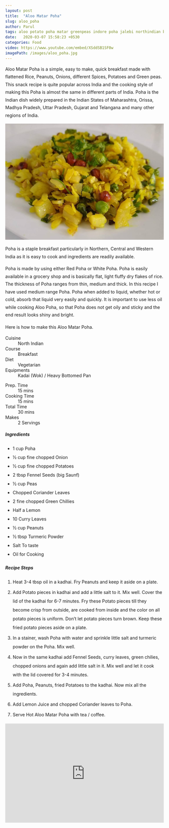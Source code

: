 ```yaml
---
layout: post
title:  "Aloo Matar Poha"
slug: aloo_poha
author: Parul
tags: aloo potato poha matar greenpeas indore poha jalebi northindian breakfast staple flattened rice peanuts quick easy indianbreakfast streetfood teatime snack eveningsnack kidstiffin ideas lunchbox foodyindianmom youtube likes food foodie foodlovers popular snack lessoil fit diet recipe kandapoha fluffy ujjainpoha
date:   2020-03-07 15:58:23 +0530
categories: Food
video: https://www.youtube.com/embed/XSddSB1SF0w
imagePath: /images/aloo_poha.jpg
---
```

<p class="text-justify" style="line-height: 175%;">
Aloo Matar Poha is a simple, easy to make, quick breakfast made with flattened Rice, Peanuts, Onions, different Spices, Potatoes and Green peas. This snack recipe is quite popular across India and the cooking style of making this Poha is almost the same in different parts of India. Poha is the Indian dish widely prepared in the Indian States of Maharashtra, Orissa, Madhya Pradesh, Uttar Pradesh, Gujarat and Telangana and many other regions of India.
</p>

<div class="row">
    <div class="col-md-12"><img src="../images/aloo_poha.jpg" alt="" class="rounded img-fluid mb-2"></div>
</div>

<p class="text-justify" style="line-height: 175%;">
Poha is a staple breakfast particularly in Northern, Central and Western India as it is easy to cook and ingredients are readily available.
</p>

<p class="text-justify" style="line-height: 175%;">
Poha is made by using either Red Poha or White Poha. Poha is easily available in a grocery shop and is basically flat, light fluffy dry flakes of rice. The thickness of Poha ranges from thin, medium and thick. In this recipe I have used medium range Poha. Poha when added to liquid, whether hot or cold, absorb that liquid very easily and quickly. It is important to use less oil while cooking Aloo Poha, so that Poha does not get oily and sticky and the end result looks shiny and bright.
</p>

<p class="text-justify" style="line-height: 175%;">
Here is how to make this Aloo Matar Poha.
</p>

<div class="row">
    <div class="col-md-6">
        <dl class="row">
            <dt class="col-sm-4">Cuisine</dt><dd class="col-sm-7">North Indian</dd>
            <dt class="col-sm-4">Course</dt><dd class="col-sm-7">Breakfast</dd>
            <dt class="col-sm-4">Diet</dt><dd class="col-sm-7">Vegetarian</dd>
            <dt class="col-sm-4">Equipments</dt><dd class="col-sm-7">Kadai (Wok) / Heavy Bottomed Pan</dd>
        </dl>
    </div>
    <div class="col-md-6">
        <dl class="row">
            <dt class="col-sm-5">Prep. Time</dt><dd class="col-sm-7">15 mins</dd>
            <dt class="col-sm-5">Cooking Time</dt><dd class="col-sm-7">15 mins</dd>
            <dt class="col-sm-5">Total Time</dt><dd class="col-sm-7">30 mins</dd>
            <dt class="col-sm-5">Makes</dt><dd class="col-sm-7">2 Servings</dd>
        </dl>
    </div>
</div>

<div class="recipe-section-divider"></div>
<div class="row" id="ingredients">
    <div class="col-md-12"><h5 class="font-weight-bold">Ingredients</h5></div>
</div>
<div class="row">
    <div class="col-md-12">
        <ul class="post-list" style="line-height: 200%">
            <li>1 cup Poha</li>
            <li>½ cup fine chopped Onion</li>
            <li>½ cup fine chopped Potatoes</li>
            <li>2 tbsp Fennel Seeds (big Saunf)</li>
            <li>½ cup Peas</li>
            <li>Chopped Coriander Leaves</li>
            <li>2 fine chopped Green Chillies</li>
            <li>Half a Lemon</li>
            <li>10 Curry Leaves</li>
            <li>½ cup Peanuts</li>
            <li>½ tbsp Turmeric Powder</li>
            <li>Salt To taste</li>
            <li>Oil for Cooking</li>
        </ul>
    </div>
</div>

<div class="recipe-section-divider"></div>
<div class="row" id="recipe">
    <div class="col-md-12"><h5 class="font-weight-bold">Recipe Steps</h5></div>
</div>
<div class="row">
    <div class="col-md-12">
        <ol class="post-list text-justify" style="line-height: 200%">
            <li style="margin-bottom:5px;">Heat 3-4 tbsp oil in a kadhai. Fry Peanuts and keep it aside on a plate.</li>
            <li style="margin-bottom:5px;">Add Potato pieces in kadhai and add a little salt to it. Mix well. Cover the lid of the kadhai for 6-7 minutes. Fry these Potato pieces till they become crisp from outside, are cooked from inside and the color on all potato pieces is uniform. Don’t let potato pieces turn brown. Keep these fried potato pieces aside on a plate.</li>
            <li style="margin-bottom:5px;">In a stainer, wash Poha with water and sprinkle little salt and turmeric powder on the Poha. Mix well. </li>
            <li style="margin-bottom:5px;">Now in the same kadhai add Fennel Seeds, curry leaves, green chilies, chopped onions and again add little salt in it. Mix well and let it cook with the lid covered for 3-4 minutes.</li>
            <li style="margin-bottom:5px;">Add Poha, Peanuts, fried Potatoes to the kadhai. Now mix all the ingredients.</li>
            <li style="margin-bottom:5px;">Add Lemon Juice and chopped Coriander leaves to Poha.</li>
            <li style="margin-bottom:5px;">Serve Hot Aloo Matar Poha with tea / coffee.</li>
        </ol>
    </div>
</div>
<div class="row" id="video">
    <div class="col-md-12">
        <div class="embed-responsive embed-responsive-16by9">
            <iframe width="100%" height="315" src="https://www.youtube.com/embed/XSddSB1SF0w" frameborder="0" allow="accelerometer; autoplay; encrypted-media; gyroscope; picture-in-picture" allowfullscreen></iframe>
        </div>
    </div>
</div>
<br>
